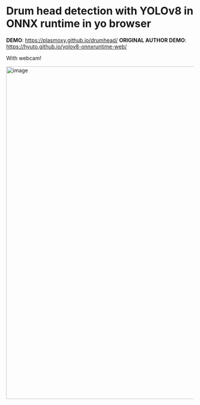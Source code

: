 # Drum head detection with YOLOv8 in ONNX runtime in yo browser

**DEMO**: https://plasmoxy.github.io/drumhead/
**ORIGINAL AUTHOR DEMO**: https://hyuto.github.io/yolov8-onnxruntime-web/

With webcam!


<img width="892" alt="image" src="https://github.com/Plasmoxy/yolov8-onnxruntime-web/assets/31391787/3d02d3e5-f1d8-4e0d-a998-19dec4425155">
